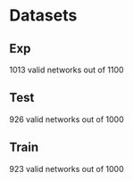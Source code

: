 # Datasets

## Exp

1013 valid networks out of 1100

## Test

926 valid networks out of 1000

## Train

923 valid networks out of 1000
